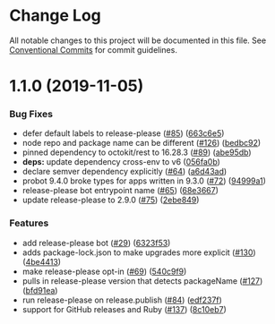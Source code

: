 # Change Log

All notable changes to this project will be documented in this file.
See [Conventional Commits](https://conventionalcommits.org) for commit guidelines.

# 1.1.0 (2019-11-05)


### Bug Fixes

* defer default labels to release-please ([#85](https://github.com/googleapis/repo-automation-bots/issues/85)) ([663c6e5](https://github.com/googleapis/repo-automation-bots/commit/663c6e5d893ef99fa031def5f87c4484d6d960d2))
* node repo and package name can be different ([#126](https://github.com/googleapis/repo-automation-bots/issues/126)) ([bedbc92](https://github.com/googleapis/repo-automation-bots/commit/bedbc92f72ff85499d514d34771d79f1278c2bec))
* pinned dependency to octokit/rest to 16.28.3 ([#89](https://github.com/googleapis/repo-automation-bots/issues/89)) ([abe95db](https://github.com/googleapis/repo-automation-bots/commit/abe95dbd34e573336530c0d413ac925b2d084b2a))
* **deps:** update dependency cross-env to v6 ([056fa0b](https://github.com/googleapis/repo-automation-bots/commit/056fa0b1316d20d1cfcf57a9fcaef6a22a55fb66))
* declare semver dependency explicitly ([#64](https://github.com/googleapis/repo-automation-bots/issues/64)) ([a6d43ad](https://github.com/googleapis/repo-automation-bots/commit/a6d43ad5f92dcfc46a826538c85cac2216a35b3a))
* probot 9.4.0 broke types for apps written in 9.3.0 ([#72](https://github.com/googleapis/repo-automation-bots/issues/72)) ([94999a1](https://github.com/googleapis/repo-automation-bots/commit/94999a1cc9e47380b91a301102aff92dc2b5b6ed))
* release-please bot entrypoint name ([#65](https://github.com/googleapis/repo-automation-bots/issues/65)) ([68e3667](https://github.com/googleapis/repo-automation-bots/commit/68e3667064402fd71ac35838b5099fbe59a9bdd3))
* update release-please to 2.9.0 ([#75](https://github.com/googleapis/repo-automation-bots/issues/75)) ([2ebe849](https://github.com/googleapis/repo-automation-bots/commit/2ebe849c713aeb71daef4684dc301b46728143ab))


### Features

* add release-please bot ([#29](https://github.com/googleapis/repo-automation-bots/issues/29)) ([6323f53](https://github.com/googleapis/repo-automation-bots/commit/6323f532379d2c6503cc9bf2e48bf8fe1f9d47ed))
* adds package-lock.json to make upgrades more explicit ([#130](https://github.com/googleapis/repo-automation-bots/issues/130)) ([4be4413](https://github.com/googleapis/repo-automation-bots/commit/4be44137f69165b58c577d348805493924497273))
* make release-please opt-in ([#69](https://github.com/googleapis/repo-automation-bots/issues/69)) ([540c9f9](https://github.com/googleapis/repo-automation-bots/commit/540c9f904d66e440d438fba60902b544fd269e40))
* pulls in release-please version that detects packageName ([#127](https://github.com/googleapis/repo-automation-bots/issues/127)) ([bfd91ea](https://github.com/googleapis/repo-automation-bots/commit/bfd91ea69c09af684af5c45302142609b1f269ab))
* run release-please on release.publish ([#84](https://github.com/googleapis/repo-automation-bots/issues/84)) ([edf237f](https://github.com/googleapis/repo-automation-bots/commit/edf237ff40b60fa50f41ee12b0f1ac3158939855))
* support for GitHub releases and Ruby ([#137](https://github.com/googleapis/repo-automation-bots/issues/137)) ([8c10eb7](https://github.com/googleapis/repo-automation-bots/commit/8c10eb7c70230f25d484b8b4e6499c21fb0315e1))
